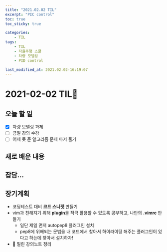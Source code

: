 ```yaml
---
title: "2021.02.02 TIL"
excerpt: "PIC control"
toc: true
toc_sticky: true

categories:
    - TIL 
tags:
    - TIL
    - 자율주행 스쿨
    - 차량 모델링
    - PID control

last_modified_at: 2021.02.02-16:19:07  
---
```

 
# 2021-02-02 TIL📓
## 오늘 할 일
- [x] 차량 모델링 과제
- [ ] 금일 강의 수강
- [ ] 어제 못 푼 알고리즘 문제 마저 풀기

## 새로 배운 내용


## 잡담...


## 장기계획
- 코딩테스트 대비 **코드 스니펫** 만들기
- vim과 친해지기 위해 **plugin**을 적극 활용할 수 있도록 공부하고, 나만의 **.vimrc** 만들기
    - 일단 제일 먼저 autopep8 플러그인 설치
    - pep8에 위배되는 문법을 내 코드에서 찾아서 하이라이팅 해주는 플러그인이 있다고 하는데 찾아서 설치하자!
- 💫 밀린 강의노트 정리
